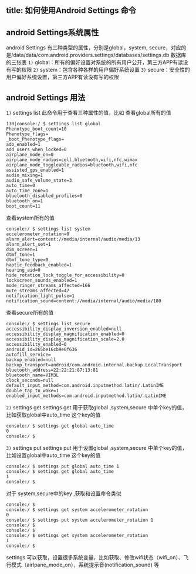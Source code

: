 title: 如何使用Android Settings 命令
---

## android Settings系统属性
android Settings 有三种类型的属性，分别是global，system, secure，对应的是/data/data/com.android.providers.settings/databases/settings.db 数据库的三张表
``1)`` global：所有的偏好设置对系统的所有用户公开，第三方APP有读没有写的权限
``2)`` system：包含各种各样的用户偏好系统设置
``3)`` secure：安全性的用户偏好系统设置，第三方APP有读没有写的权限

## android Settings 用法 
``1)`` settings list 
此命令用于查看三种属性的值，比如
查看global所有的值
```shell
130|console:/ $ settings list global                                           
Phenotype_boot_count=10
Phenotype_flags=
_boot_Phenotype_flags=
adb_enabled=1
add_users_when_locked=0
airplane_mode_on=0
airplane_mode_radios=cell,bluetooth,wifi,nfc,wimax
airplane_mode_toggleable_radios=bluetooth,wifi,nfc
assisted_gps_enabled=1
audio_mixing=1
audio_safe_volume_state=3
auto_time=0
auto_time_zone=1
bluetooth_disabled_profiles=0
bluetooth_on=1
boot_count=11
```
查看system所有的值

```shell
console:/ $ settings list system
accelerometer_rotation=0
alarm_alert=content://media/internal/audio/media/13
alarm_alert_set=1
dim_screen=1
dtmf_tone=1
dtmf_tone_type=0
haptic_feedback_enabled=1
hearing_aid=0
hide_rotation_lock_toggle_for_accessibility=0
lockscreen_sounds_enabled=1
mode_ringer_streams_affected=166
mute_streams_affected=47
notification_light_pulse=1
notification_sound=content://media/internal/audio/media/180
```
查看secure所有的值

```shell
console:/ $ settings list secure                                               
accessibility_display_inversion_enabled=null
accessibility_display_magnification_enabled=0
accessibility_display_magnification_scale=2.0
accessibility_enabled=0
android_id=265be16cb9e0f636
autofill_service=
backup_enabled=null
backup_transport=android/com.android.internal.backup.LocalTransport
bluetooth_address=22:22:21:87:13:81
bluetooth_name=VIM3L
clock_seconds=null
default_input_method=com.android.inputmethod.latin/.LatinIME
double_tap_to_wake=1
enabled_input_methods=com.android.inputmethod.latin/.LatinIME
```
``2)`` settings get
settings get 用于获取global ,system,secure 中单个key的值，比如获取global中auto_time 这个key的值
```shell
console:/ $ settings get global auto_time                                      
0
console:/ $ 
```
``3)`` settings put 
settings put 用于设置global ,system,secure 中单个key的值，比如设置global中auto_time 这个key的值
```shell
console:/ $ settings put global auto_time 1                                    
console:/ $ settings get global auto_time                                      
1
console:/ $ 
```
对于 system,secure中的key ,获取和设置命令类似
```shell
console:/ $ 
console:/ $ settings get system accelerometer_rotation                         
0
console:/ $ settings put system accelerometer_rotation 1                       
console:/ $ 
console:/ $ 
console:/ $ settings get system accelerometer_rotation                         
1
console:/ $ 
```

settings 可以获取，设置很多系统变量，比如获取、修改wifi状态（wifi_on）、飞行模式（airlpane_mode_on），系统提示音(notification_sound) 等


